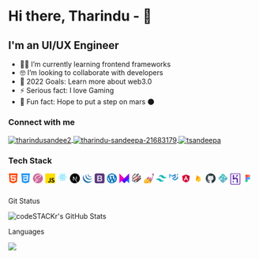 # Hi there, Tharindu - 👋 


## I'm an UI/UX Engineer


- 🐱‍👤 I’m currently learning frontend frameworks 
- 🤓 I’m looking to collaborate with developers
- 🎉 2022 Goals: Learn more about web3.0
- ⚡ Serious fact: I love Gaming
- 🚀 Fun fact: Hope to put a step on mars 🌑 

### Connect with me
<p align="left">
<a href="https://twitter.com/tharindusandee2" target="blank">
<img align="center" src="https://raw.githubusercontent.com/rahuldkjain/github-profile-readme-generator/master/src/images/icons/Social/twitter.svg" alt="tharindusandee2" height="20" width="30" />
</a><a href="https://linkedin.com/in/tharindu-sandeepa-21683179" target="blank">
<img align="center" src="https://raw.githubusercontent.com/rahuldkjain/github-profile-readme-generator/master/src/images/icons/Social/linked-in-alt.svg" alt="tharindu-sandeepa-21683179" height="20" width="30" />
</a><a href="https://fb.com/tsandeepa" target="blank">
<img align="center" src="https://raw.githubusercontent.com/rahuldkjain/github-profile-readme-generator/master/src/images/icons/Social/facebook.svg" alt="tsandeepa" height="20" width="30" />
</a>
</p>


### Tech Stack

<div style="overflow:hidden">
<img align="left" alt="" width="20px" src="https://github.com/tsandeepa/tsandeepa/blob/main/iocns/image%204.png?raw=true" style="padding-bottom:10px; padding-right:5px;" />
<img align="left" alt="" width="20px" src="https://github.com/tsandeepa/tsandeepa/blob/main/iocns/image%204-1.png?raw=true" style="padding-bottom:10px; padding-right:5px;" />
<img align="left" alt="" width="20px" src="https://github.com/tsandeepa/tsandeepa/blob/main/iocns/image%204-2.png?raw=true" style="padding-bottom:10px; padding-right:5px;" />
<img align="left" alt="" width="20px" src="https://github.com/tsandeepa/tsandeepa/blob/main/iocns/image%204-3.png?raw=true" style="padding-bottom:10px; padding-right:5px;" />
<img align="left" alt="" width="20px" src="https://github.com/tsandeepa/tsandeepa/blob/main/iocns/image%204-9.png?raw=true" style="padding-bottom:10px; padding-right:5px;" />
<img align="left" alt="" width="20px" src="https://github.com/tsandeepa/tsandeepa/blob/main/iocns/image%204-10.png?raw=true" style="padding-bottom:10px; padding-right:5px;" />
<img align="left" alt="" width="20px" src="https://github.com/tsandeepa/tsandeepa/blob/main/iocns/image%204-13.png?raw=true" style="padding-bottom:10px; padding-right:5px;" />
<img align="left" alt="" width="20px" src="https://github.com/tsandeepa/tsandeepa/blob/main/iocns/image%204-11.png?raw=true" style="padding-bottom:10px; padding-right:5px;" />
<img align="left" alt="" width="20px" src="https://github.com/tsandeepa/tsandeepa/blob/main/iocns/image%204-12.png?raw=true" style="padding-bottom:10px; padding-right:5px;" />
<img align="left" alt="" width="20px" src="https://github.com/tsandeepa/tsandeepa/blob/main/iocns/image%204-14.png?raw=true" style="padding-bottom:10px; padding-right:5px;" />
<img align="left" alt="" width="20px" src="https://github.com/tsandeepa/tsandeepa/blob/main/iocns/image%204-15.png?raw=true" style="padding-bottom:10px; padding-right:5px;" />
<img align="left" alt="" width="20px" src="https://github.com/tsandeepa/tsandeepa/blob/main/iocns/image%204-19.png?raw=true" style="padding-bottom:10px; padding-right:5px;" />
<img align="left" alt="" width="20px" src="https://github.com/tsandeepa/tsandeepa/blob/main/iocns/image%204-16.png?raw=true" style="padding-bottom:10px; padding-right:5px;" />
<img align="left" alt="" width="20px" src="https://github.com/tsandeepa/tsandeepa/blob/main/iocns/image%204-17.png?raw=true" style="padding-bottom:10px; padding-right:5px;" />
<img align="left" alt="" width="20px" src="https://github.com/tsandeepa/tsandeepa/blob/main/iocns/image%204-18.png?raw=true" style="padding-bottom:10px; padding-right:5px;" />
<img align="left" alt="" width="20px" src="https://github.com/tsandeepa/tsandeepa/blob/main/iocns/image%204-20.png?raw=true" style="padding-bottom:10px; padding-right:5px;" />
<img align="left" alt="" width="20px" src="https://github.com/tsandeepa/tsandeepa/blob/main/iocns/image%204-21.png?raw=true" style="padding-bottom:10px; padding-right:5px;" />
<img align="left" alt="" width="20px" src="https://github.com/tsandeepa/tsandeepa/blob/main/iocns/image%204-22.png?raw=true" style="padding-bottom:10px; padding-right:5px;" />
<img align="left" alt="" width="20px" src="https://github.com/tsandeepa/tsandeepa/blob/main/iocns/image%204-23.png?raw=true" style="padding-bottom:10px; padding-right:5px;" />
<img align="left" alt="" width="20px" src="https://github.com/tsandeepa/tsandeepa/blob/main/iocns/image%204-4.png?raw=true" style="padding-bottom:10px; padding-right:5px;" />


</div>




<div style="clear:both;">
<p>Git Status</p>
<img alt="codeSTACKr's GitHub Stats" src="https://github-readme-stats.vercel.app/api?username=tsandeepa&show_icons=true&hide_border=false&title_color=ff652f&icon_color=FFE400&bg_color=09131B&text_color=ffffff&border_color=0c1a25" />
<p>Languages</p>
<img  src="https://github-readme-stats.vercel.app/api/top-langs?username=tsandeepa&layout=compact"/>

</div>











